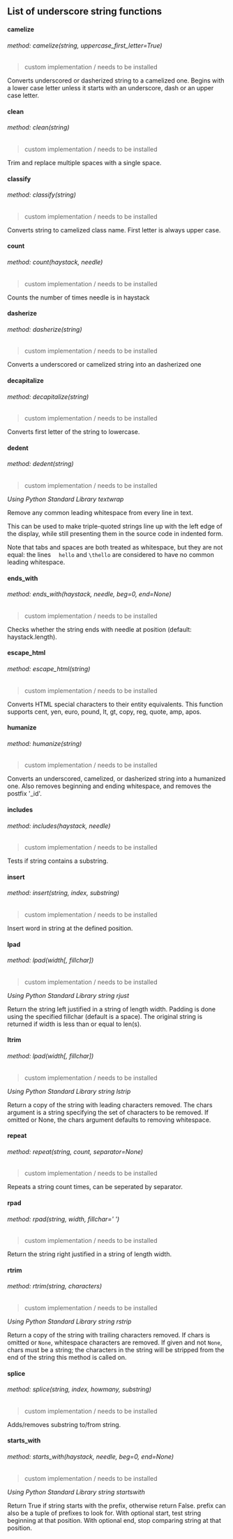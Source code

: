 ## List of underscore string functions

#### camelize
###### method: camelize(string, uppercase_first_letter=True)
> custom implementation / needs to be installed

Converts underscored or dasherized string to a camelized one. Begins with a lower case letter unless it starts with an underscore, dash or an upper case letter.

#### clean
###### method: clean(string)
> custom implementation / needs to be installed

Trim and replace multiple spaces with a single space.

#### classify
###### method: classify(string)
> custom implementation / needs to be installed

Converts string to camelized class name. First letter is always upper case.

#### count
###### method: count(haystack, needle)
> custom implementation / needs to be installed

Counts the number of times needle is in haystack

#### dasherize
###### method: dasherize(string)
> custom implementation / needs to be installed

Converts a underscored or camelized string into an dasherized one

#### decapitalize
###### method: decapitalize(string)
> custom implementation / needs to be installed

Converts first letter of the string to lowercase.

#### dedent
###### method: dedent(string)
> custom implementation / needs to be installed

_Using Python Standard Library textwrap_

Remove any common leading whitespace from every line in text.

This can be used to make triple-quoted strings line up with the left edge of the display, while still presenting them in the source code in indented form.

Note that tabs and spaces are both treated as whitespace, but they are not equal: the lines `  hello` and `\thello` are considered to have no common leading whitespace.


#### ends_with
###### method: ends_with(haystack, needle, beg=0, end=None)
> custom implementation / needs to be installed

Checks whether the string ends with needle at position (default: haystack.length).


#### escape_html
###### method: escape_html(string)
> custom implementation / needs to be installed

Converts HTML special characters to their entity equivalents. This function supports cent, yen, euro, pound, lt, gt, copy, reg, quote, amp, apos.

#### humanize
###### method: humanize(string)
> custom implementation / needs to be installed

Converts an underscored, camelized, or dasherized string into a humanized one. Also removes beginning and ending whitespace, and removes the postfix '_id'.

#### includes
###### method: includes(haystack, needle)
> custom implementation / needs to be installed

Tests if string contains a substring.


#### insert
###### method: insert(string, index, substring)
> custom implementation / needs to be installed

Insert word in string at the defined position.

#### lpad
###### method: lpad(width[, fillchar])
> custom implementation / needs to be installed

_Using Python Standard Library string rjust_

Return the string left justified in a string of length width. Padding is done using the specified fillchar (default is a space). The original string is returned if width is less than or equal to len(s).

#### ltrim
###### method: lpad(width[, fillchar])
> custom implementation / needs to be installed

_Using Python Standard Library string lstrip_

Return a copy of the string with leading characters removed. The chars argument is a string specifying the set of characters to be removed. If omitted or None, the chars argument defaults to removing whitespace.

#### repeat
###### method: repeat(string, count, separator=None)
> custom implementation / needs to be installed

Repeats a string count times, can be seperated by separator.


#### rpad
###### method: rpad(string, width, fillchar=' ')
> custom implementation / needs to be installed

Return the string right justified in a string of length width.


#### rtrim
###### method: rtrim(string, characters)
> custom implementation / needs to be installed

_Using Python Standard Library string rstrip_

Return a copy of the string with trailing characters removed. If chars is omitted or `None`, whitespace characters are removed. If given and not `None`, chars must be a string; the characters in the string will be stripped from the end of the string this method is called on.

#### splice
###### method: splice(string, index, howmany, substring)
> custom implementation / needs to be installed

Adds/removes substring to/from string.


#### starts_with
###### method: starts_with(haystack, needle, beg=0, end=None)
> custom implementation / needs to be installed

_Using Python Standard Library string startswith_

Return True if string starts with the prefix, otherwise return False. prefix can also be a tuple of prefixes to look for. With optional start, test string beginning at that position. With optional end, stop comparing string at that position.
